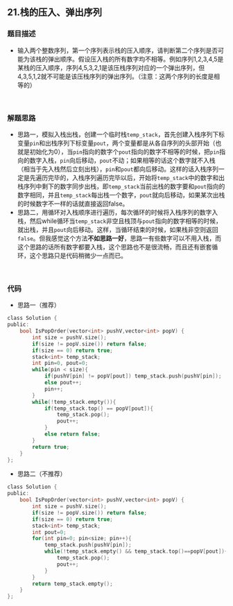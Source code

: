 ## 21.栈的压入、弹出序列

### 题目描述  

- 输入两个整数序列，第一个序列表示栈的压入顺序，请判断第二个序列是否可能为该栈的弹出顺序。假设压入栈的所有数字均不相等。例如序列1,2,3,4,5是某栈的压入顺序，序列4,5,3,2,1是该压栈序列对应的一个弹出序列，但4,3,5,1,2就不可能是该压栈序列的弹出序列。（注意：这两个序列的长度是相等的）

&nbsp;


### 解题思路  

- 思路一，模拟入栈出栈，创建一个临时栈`temp_stack`，首先创建入栈序列下标变量`pin`和出栈序列下标变量`pout`，两个变量都是从各自序列的头部开始（也就是初始化为0），当`pin`指向的数字个`pout`指向的数字不相等的时候，把`pin`指向的数字入栈，`pin`向后移动，`pout`不动；如果相等的话这个数字就不入栈（相当于先入栈然后立刻出栈），`pin`和`pout`都向后移动。这样的话入栈序列一定是先遍历完毕的，入栈序列遍历完毕以后，开始将`temp_stack`中的数字和出栈序列中剩下的数字同步出栈，即`temp_stack`当前出栈的数字要和`pout`指向的数字相同，并且`temp_stack`每出栈一个数字，`pout`就向后移动，如果某次出栈的时候数字不一样的话就直接返回false。
- 思路二，用循环对入栈顺序进行遍历，每次循环的时候将入栈序列的数字入栈，然后while循环当`temp_stack`非空且栈顶与`pout`指向的数字相等的时候，就出栈，并且`pout`向后移动。这样，当循环结束的时候，如果栈非空则返回`false`。但我感觉这个方法**不如思路一好**，思路一有些数字可以不用入栈，而这个思路的话所有数字都要入栈，这个思路也不是很流畅，而且还有嵌套循环，这个思路只是代码稍微少一点而已。

&nbsp;

### 代码 

- 思路一（推荐）

```c
class Solution {
public:
    bool IsPopOrder(vector<int> pushV,vector<int> popV) {
        int size = pushV.size();
        if(size != popV.size()) return false;
        if(size == 0) return true;
        stack<int> temp_stack;
        int pin=0, pout=0;
        while(pin < size){
            if(pushV[pin] != popV[pout]) temp_stack.push(pushV[pin]);
            else pout++;
            pin++;
        }
        while(!temp_stack.empty()){
            if(temp_stack.top() == popV[pout]){
                temp_stack.pop();
                pout++;
            }
            else return false;
        }
        return true;
    }
};
```

- 思路二（不推荐）

```c
class Solution {
public:
    bool IsPopOrder(vector<int> pushV,vector<int> popV) {
        int size = pushV.size();
        if(size != popV.size()) return false;
        if(size == 0) return true;
        stack<int> temp_stack;
        int pout=0;
        for(int pin=0; pin<size; pin++){
            temp_stack.push(pushV[pin]);
            while(!temp_stack.empty() && temp_stack.top()==popV[pout]){
                temp_stack.pop();
                pout++;
            }
        }
        return temp_stack.empty();
    }
};
```
